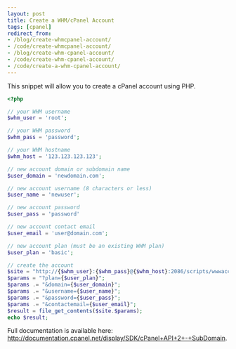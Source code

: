 ```yaml
---
layout: post
title: Create a WHM/cPanel Account
tags: [cpanel]
redirect_from:
- /blog/create-whmcpanel-account/
- /code/create-whmcpanel-account/
- /blog/create-whm-cpanel-account/
- /code/create-whm-cpanel-account/
- /code/create-a-whm-cpanel-account/
---
```


This snippet will allow you to create a cPanel account using PHP.

<!--break-->

```php
<?php

// your WHM username
$whm_user = 'root';

// your WHM password
$whm_pass = 'password';

// your WHM hostname
$whm_host = '123.123.123.123';

// new account domain or subdomain name
$user_domain = 'newdomain.com';

// new account username (8 characters or less)
$user_name = 'newuser';

// new account password
$user_pass = 'password'

// new account contact email
$user_email = 'user@domain.com';

// new account plan (must be an existing WHM plan)
$user_plan = 'basic';

// create the account
$site = "http://{$whm_user}:{$whm_pass}@{$whm_host}:2086/scripts/wwwacct";
$params = "?plan={$user_plan}";
$params .= "&domain={$user_domain}";
$params .= "&username={$user_name}";
$params .= "&password={$user_pass}";
$params .= "&contactemail={$user_email}";
$result = file_get_contents($site.$params);
echo $result;
```

Full documentation is available here: <a href="http://documentation.cpanel.net/display/SDK/cPanel+API+2+-+SubDomain">http://documentation.cpanel.net/display/SDK/cPanel+API+2+-+SubDomain</a>.